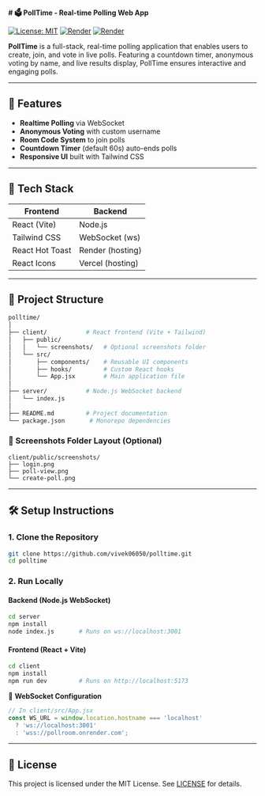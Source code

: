 **# 🗳️ PollTime - Real-time Polling Web App**

[![License: MIT](https://img.shields.io/badge/License-MIT-blue.svg)](https://opensource.org/licenses/MIT) [![Render](https://img.shields.io/badge/Deploy%20Frontend-Render-00D8FF.svg)](https://render.com) [![Render](https://img.shields.io/badge/Deploy%20Backend-Render-00D8FF.svg)](https://render.com)

**PollTime** is a full-stack, real-time polling application that enables users to create, join, and vote in live polls. Featuring a countdown timer, anonymous voting by name, and live results display, PollTime ensures interactive and engaging polls.

---

## 🚀 Features

* **Realtime Polling** via WebSocket
* **Anonymous Voting** with custom username
* **Room Code System** to join polls
* **Countdown Timer** (default 60s) auto-ends polls
* **Responsive UI** built with Tailwind CSS

---

## 🧩 Tech Stack

| Frontend        | Backend          |
| --------------- | ---------------- |
| React (Vite)    | Node.js          |
| Tailwind CSS    | WebSocket (ws)   |
| React Hot Toast | Render (hosting) |
| React Icons     | Vercel (hosting) |

---

## 📁 Project Structure

```bash
polltime/
│
├── client/           # React frontend (Vite + Tailwind)
│   ├── public/
│   │   └── screenshots/   # Optional screenshots folder
│   └── src/
│       ├── components/    # Reusable UI components
│       ├── hooks/         # Custom React hooks
│       └── App.jsx        # Main application file
│
├── server/           # Node.js WebSocket backend
│   └── index.js
│
├── README.md         # Project documentation
└── package.json       # Monorepo dependencies
```

### 📸 Screenshots Folder Layout (Optional)

```
client/public/screenshots/
├── login.png
├── poll-view.png
└── create-poll.png
```

---

## 🛠️ Setup Instructions

### 1. Clone the Repository

```bash
git clone https://github.com/vivek06050/polltime.git
cd polltime
```

### 2. Run Locally

#### Backend (Node.js WebSocket)

```bash
cd server
npm install
node index.js       # Runs on ws://localhost:3001
```

#### Frontend (React + Vite)

```bash
cd client
npm install
npm run dev         # Runs on http://localhost:5173
```


🔗 **WebSocket Configuration**

```js
// In client/src/App.jsx
const WS_URL = window.location.hostname === 'localhost'
  ? 'ws://localhost:3001'
  : 'wss://pollroom.onrender.com';
```


---

## 📄 License

This project is licensed under the MIT License. See [LICENSE](LICENSE) for details.
